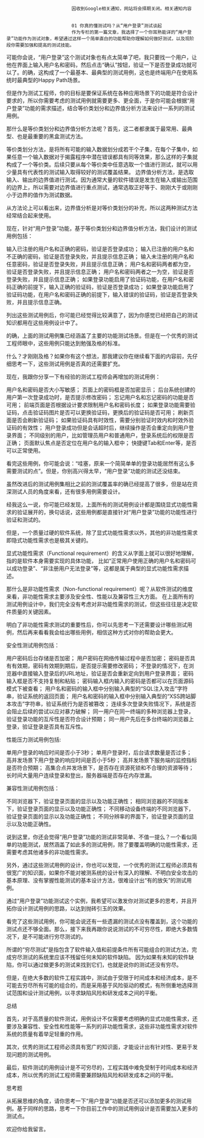 
                            
                            因收到Google相关通知，网站将会择期关闭。相关通知内容
                            
                            
                            01 你真的懂测试吗？从“用户登录”测试谈起
                            作为专栏的第一篇文章，我选择了一个你耳熟能详的“用户登录”功能作为测试对象，希望通过这样一个简单直白的功能帮助你理解如何做好测试，以及现阶段你需要加强和提高的测试技能。

可能你会说，“用户登录”这个测试对象也有点太简单了吧，我只要找一个用户，让他在界面上输入用户名和密码，然后点击“确认”按钮，验证一下是否登录成功就可以了。的确，这构成了一个最基本、最典型的测试用例，这也是终端用户在使用系统时最典型的Happy Path场景。

但是作为测试工程师，你的目标是要保证系统在各种应用场景下的功能是符合设计要求的，所以你需要考虑的测试用例就需要更多、更全面，于是你可能会根据“用户登录”功能的需求描述，结合等价类划分和边界值分析方法来设计一系列的测试用例。

那什么是等价类划分和边界值分析方法呢？首先，这二者都隶属于最常用、最典型、也是最重要的黑盒测试方法。


等价类划分方法，是将所有可能的输入数据划分成若干个子集，在每个子集中，如果任意一个输入数据对于揭露程序中潜在错误都具有同等效果，那么这样的子集就构成了一个等价类。后续只要从每个等价类中任意选取一个值进行测试，就可以用少量具有代表性的测试输入取得较好的测试覆盖结果。
边界值分析方法，是选取输入、输出的边界值进行测试。因为通常大量的软件错误是发生在输入或输出范围的边界上，所以需要对边界值进行重点测试，通常选取正好等于、刚刚大于或刚刚小于边界的值作为测试数据。


从方法论上可以看出来，边界值分析是对等价类划分的补充，所以这两种测试方法经常结合起来使用。

现在，针对“用户登录”功能，基于等价类划分和边界值分析方法，我们设计的测试用例包括：


输入已注册的用户名和正确的密码，验证是否登录成功；
输入已注册的用户名和不正确的密码，验证是否登录失败，并且提示信息正确；
输入未注册的用户名和任意密码，验证是否登录失败，并且提示信息正确；
用户名和密码两者都为空，验证是否登录失败，并且提示信息正确；
用户名和密码两者之一为空，验证是否登录失败，并且提示信息正确；
如果登录功能启用了验证码功能，在用户名和密码正确的前提下，输入正确的验证码，验证是否登录成功；
如果登录功能启用了验证码功能，在用户名和密码正确的前提下，输入错误的验证码，验证是否登录失败，并且提示信息正确。


列出这些测试用例后，你可能已经觉得比较满意了，因为你感觉已经把自己的测试知识都用在这些用例设计中了。

的确，上面的测试用例集已经涵盖了主要的功能测试场景。但是在一个优秀的测试工程师眼中，这些用例只能达到勉强及格的标准。

什么？才刚刚及格？如果你有这个想法，那我建议你在继续看下面的内容前，先仔细思考一下，这些测试用例是否真的还需要扩充。

现在，我跟你分享一下有经验的测试工程师会再增加的测试用例：


用户名和密码是否大小写敏感；
页面上的密码框是否加密显示；
后台系统创建的用户第一次登录成功时，是否提示修改密码；
忘记用户名和忘记密码的功能是否可用；
前端页面是否根据设计要求限制用户名和密码长度；
如果登录功能需要验证码，点击验证码图片是否可以更换验证码，更换后的验证码是否可用；
刷新页面是否会刷新验证码；
如果验证码具有时效性，需要分别验证时效内和时效外验证码的有效性；
用户登录成功但是会话超时后，继续操作是否会重定向到用户登录界面；
不同级别的用户，比如管理员用户和普通用户，登录系统后的权限是否正确；
页面默认焦点是否定位在用户名的输入框中；
快捷键Tab和Enter等，是否可以正常使用。


看完这些用例，你可能会说：“哇塞，原来一个简简单单的登录功能居然有这么多需要测试的点”。但是，你别高兴得太早，“用户登录”功能的测试还没结束。

虽然改进后的测试用例集相比之前的测试覆盖率的确已经提高了很多，但是站在资深测试人员的角度来看，还有很多用例需要设计。

经我这么一说，你可能已经发现，上面所有的测试用例设计都是围绕显式功能性需求的验证展开的，换句话说，这些用例都是直接针对“用户登录”功能的功能性进行验证和测试的。

但是，一个质量过硬的软件系统，除了显式功能性需求以外，其他的非功能性需求即隐式功能性需求也是极其关键的。

显式功能性需求（Functional requirement）的含义从字面上就可以很好地理解，指的是软件本身需要实现的具体功能， 比如“正常用户使用正确的用户名和密码可以成功登录”、“非注册用户无法登录”等，这都是属于典型的显式功能性需求描述。

那什么是非功能性需求（Non-functional requirement）呢？从软件测试的维度来看，非功能性需求主要涉及安全性、性能以及兼容性三大方面。 在上面所有的测试用例设计中，我们完全没有考虑对非功能性需求的测试，但这些往往是决定软件质量的关键因素。

明白了非功能性需求测试的重要性后，你可以先思考一下还需要设计哪些测试用例，然后再来看看我会给出哪些用例，相信这种方式对你的帮助会更大。

安全性测试用例包括：


用户密码后台存储是否加密；
用户密码在网络传输过程中是否加密；
密码是否具有有效期，密码有效期到期后，是否提示需要修改密码；
不登录的情况下，在浏览器中直接输入登录后的URL地址，验证是否会重新定向到用户登录界面；
密码输入框是否不支持复制和粘贴；
密码输入框内输入的密码是否都可以在页面源码模式下被查看；
用户名和密码的输入框中分别输入典型的“SQL注入攻击”字符串，验证系统的返回页面；
用户名和密码的输入框中分别输入典型的“XSS跨站脚本攻击”字符串，验证系统行为是否被篡改；
连续多次登录失败情况下，系统是否会阻止后续的尝试以应对暴力破解；
同一用户在同一终端的多种浏览器上登录，验证登录功能的互斥性是否符合设计预期；
同一用户先后在多台终端的浏览器上登录，验证登录是否具有互斥性。


性能压力测试用例包括:


单用户登录的响应时间是否小于3秒；
单用户登录时，后台请求数量是否过多；
高并发场景下用户登录的响应时间是否小于5秒；
高并发场景下服务端的监控指标是否符合预期；
高集合点并发场景下，是否存在资源死锁和不合理的资源等待；
长时间大量用户连续登录和登出，服务器端是否存在内存泄漏。


兼容性测试用例包括：


不同浏览器下，验证登录页面的显示以及功能正确性；
相同浏览器的不同版本下，验证登录页面的显示以及功能正确性；
不同移动设备终端的不同浏览器下，验证登录页面的显示以及功能正确性；
不同分辨率的界面下，验证登录页面的显示以及功能正确性。


说到这里，你还会觉得“用户登录”功能的测试非常简单、不值一提么？一个看似简单的功能测试，居然涵盖了如此多的测试用例，除了要覆盖明确的功能性需求，还需要考虑其他诸多的非功能性需求。

另外，通过这些测试用例的设计，你也可以发现，一个优秀的测试工程师必须具有很宽广的知识面，如果你不能对被测系统的设计有深入的理解、不明白安全攻击的基本原理、没有掌握性能测试的基本设计方法，很难设计出“有的放矢”的测试用例。

通过“用户登录”功能测试这个实例，我希望可以激发你对测试更多的思考，并且开拓你设计测试用例的思路，以达到抛砖引玉的效果。

看完了这些测试用例，你可能会说还有一些遗漏的测试点没有覆盖到，这个功能的测试点还不够全面。那么，接下来我再跟你说说测试的不可穷尽性，即绝大多数情况下，是不可能进行穷尽测试的。

所谓的“穷尽测试”是指包含了软件输入值和前提条件所有可能组合的测试方法，完成穷尽测试的系统里应该不残留任何未知的软件缺陷。 因为如果有未知的软件缺陷，你可以通过做更多的测试来找到它们，也就是说你的测试还没有穷尽。

但是，在绝大多数的软件工程实践中，测试由于受限于时间成本和经济成本，是不可能去穷尽所有可能的组合的，而是采用基于风险驱动的模式，有所侧重地选择测试范围和设计测试用例，以寻求缺陷风险和研发成本之间的平衡。

总结

首先，对于高质量的软件测试，用例设计不仅需要考虑明确的显式功能性需求，还要涉及兼容性、安全性和性能等一系列的非功能性需求，这些非功能性需求对软件系统的质量有着举足轻重的作用。

其次，优秀的测试工程师必须具有宽广的知识面，才能设计出有针对性、更易于发现问题的测试用例。

最后，软件测试的用例设计是不可穷尽的，工程实践中难免受制于时间成本和经济成本，所以优秀的测试工程师需要兼顾缺陷风险和研发成本之间的平衡。

思考题

从拓展思维的角度，请你思考一下“用户登录”功能是否还可以添加更多的测试用例。基于同样的思路，思考一下你目前工作中的测试用例设计是否需要加入更多的测试点。

欢迎你给我留言。

                        
                        
                            